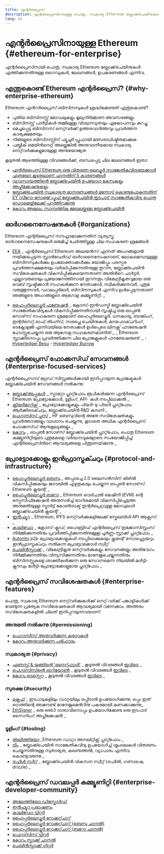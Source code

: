 ```yaml
---
title: എന്റർപ്രൈസ്
description: എന്റർപ്രൈസിനായുള്ള പൊതു, സ്വകാര്യ Ethereum ബ്ലോക്ക്‌ചെയിനുകളെക്കുറിച്ചുള്ള ഗൈഡുകൾ, ലേഖനങ്ങൾ, ഉപകരണങ്ങൾ എന്നിവ
lang: ml
---
```


# എന്റർപ്രൈസിനായുള്ള Ethereum \{#ethereum-for-enterprise}

<FeaturedText>എന്റർപ്രൈസിനായി പൊതു, സ്വകാര്യ Ethereum ബ്ലോക്ക്‌ചെയിനുകൾ എത്തിക്കുന്നതിനുള്ള ഗൈഡുകൾ, ലേഖനങ്ങൾ, ഉപകരണങ്ങൾ എന്നിവ.</FeaturedText>

## എന്തുകൊണ്ട് Ethereum എന്റർപ്രൈസ്? \{#why-enterprise-ethereum}

Ethereum എന്‍റര്‍പ്രൈസ് ബിസിനസുകൾ ശ്രദ്ധിക്കേണ്ടത് എന്തുകൊണ്ട്?

- പുതിയ ബിസിനസ്സ് മോഡലുകളും മൂല്യനിർമ്മാണ അവസരങ്ങളും
- ബിസിനസ്സ് പാർട്ടികൾ തമ്മിലുള്ള വിശ്വാസ്യതയും ഏകോപനവും കുറച്ചു
- മെച്ചപ്പെട്ട ബിസിനസ് നെറ്റ്‌വർക്ക് ഉത്തരവാദിത്തവും പ്രവർത്തന കാര്യക്ഷമതയും
- നിങ്ങളുടെ ബിസിനസ്സിന് ഫ്യൂച്ചര്‍ പ്രൂഫായി മത്സരാധിഷ്ഠിതമാക്കുക
- പബ്ലിക് മെയിൻനെറ്റ് അല്ലെങ്കിൽ അനുവദനീയമായ സ്വകാര്യ നെറ്റ്‌വർക്കുകളുമായുള്ള അനുയോജ്യത

കൂടുതൽ ആഴത്തിലുള്ള വിവരങ്ങൾക്ക്, ബന്ധപ്പെട്ട ചില ലേഖനങ്ങൾ ഇതാ:

- [എന്റർപ്രൈസ് Ethereum ഒരു വിതരണ ലെഡ്ജർ സാങ്കേതികവിദ്യയേക്കാൾ എത്രയോ കൂടുതലാണ് എന്നതിന് 5 കാരണങ്ങള്‍](https://media.consensys.net/5-reasons-why-enterprise-ethereum-is-so-much-more-than-a-distributed-ledger-technology-c9a89db82cb5)
- [വ്യവസായത്തിന്റെ ബ്ലോക്ക്ചെയിൻ ഉപയോഗ കേസുകളും അപ്ലിക്കേഷനുകളും](https://media.consensys.net/enterprise-ethereum-blockchain-use-cases-and-applications-by-industry-3914d1210049)
- [ബ്ലോക്ക്ചെയിൻ സ്വകാര്യത മാനദണ്ഡങ്ങൾ മുന്നോട്ട് കൊണ്ടുപോകുന്നതിന് EY സീറോ-നോളജ് പ്രൂഫ് ബ്ലോക്ക്ചെയിൻ ഇടപാട് സാങ്കേതികവിദ്യ പൊതു ഡൊമെയ്നിലേക്ക് പുറത്തിറക്കുന്നു](https://www.ey.com/en_gl/news/2019/04/ey-releases-zero-knowledge-proof-blockchain-transaction-technology-to-the-public-domain-to-advance-blockchain-privacy-standards)
- [കോറം ആമുഖം: സാമ്പത്തിക മേഖലയ്ക്കുള്ള ബ്ലോക്ക്ചെയിൻ](https://medium.com/blockchain-at-berkeley/introduction-to-quorum-blockchain-for-the-financial-sector-58813f84e88c)

## ഓർഗനൈസേഷനുകൾ \{#organizations}

Ethereum എന്റർപ്രൈസ് സൗഹൃദമാക്കുന്നതിന് വ്യത്യസ്ത ഓർഗനൈസേഷനുകൾ ഒരുമിച്ച് ചേർത്തിട്ടുള്ള ചില സഹകരണ ശ്രമങ്ങൾ:

- [EEA](https://entethalliance.org/) _ എന്റർപ്രൈസ് Ethereum അലയൻസ് എന്നത് അംഗങ്ങളാൽ നയിക്കപ്പെടുന്ന സ്റ്റാൻഡേർഡ് ഓർഗനൈസേഷനാണ്, ലോകമെമ്പാടുമുള്ള ബിസിനസുകൾക്കും ഉപഭോക്താക്കൾക്കും യോജിപ്പും പരസ്പര പ്രവർത്തനക്ഷമതയും വർദ്ധിപ്പിക്കുന്നതിനുള്ള തുറന്ന, ബ്ലോക്ക്ചെയിൻ സവിശേഷതകൾ വികസിപ്പിക്കുകയെന്നതാണ് അതിന്‍റെ ചാർട്ടർ. എല്ലാവരുടെയും പ്രയോജനത്തിനായി തുറന്നതും വികേന്ദ്രീകൃതവുമായ ഒരു വെബ് സൃഷ്ടിക്കാൻ സഹകരിക്കുന്ന നേതാക്കൾ, സ്വീകരിക്കുന്നവര്‍, പുതുമ വരുത്തുന്നവര്‍, ഡവലപ്പർമാർ, ബിസിനസുകൾ എന്നിവ ഉൾപ്പെടുന്നതാണ് ഞങ്ങളുടെ അംഗങ്ങളുടെ ആഗോള കമ്മ്യൂണിറ്റി. _

- [ഹൈപ്പർലെഡ്ജർ ഫണ്ടേഷൻ](https://hyperledger.org) _ ക്രോസ്-ഇൻഡസ്ട്രി ബ്ലോക്ക്ചെയിൻ സാങ്കേതികവിദ്യകൾ വികസിപ്പിക്കുന്നതിനായി സൃഷ്ടിച്ച ഒരു ഓപ്പൺ സോഴ്‌സ് സഹകരണ ശ്രമമാണ് ഹൈപ്പർലെഡ്ജർ. ധനകാര്യ, ബാങ്കിംഗ്, ഇന്റർനെറ്റ് ഓഫ് തിംഗ്സ്, സപ്ലൈ ചെയിനുകൾ, മാനുഫാക്ചറിംഗ്, ടെക്നോളജി എന്നിവയിലെ നേതാക്കൾ ഉൾപ്പെടെ ലിനക്സ് ഫൗണ്ടേഷൻ ഹോസ്റ്റുചെയ്യുന്ന ഒരു ആഗോള സഹകരണമാണിത്._ _ Ethereum സ്റ്റാക്കിനൊപ്പം പ്രവർത്തിക്കുന്ന ചില പ്രോജക്റ്റുകൾ ഫൗണ്ടേഷനുണ്ട്: _ - [Hyperledger Besu](https://www.hyperledger.org/blog/2019/08/29/announcing-hyperledger-besu) - [Hyperledger Burrow](https://www.hyperledger.org/projects/hyperledger-burrow)

## എന്റർപ്രൈസ് ഫോക്കസ്ഡ് സേവനങ്ങൾ \{#enterprise-focused-services}

എന്റർപ്രൈസസ് ഗ്രേഡ് സിസ്റ്റങ്ങൾക്കായി ഇനിപ്പറയുന്ന പ്രോജക്ടുകൾ ബ്ലോക്ക്ചെയിൻ സേവനങ്ങൾ നൽകുന്നു:

- [ബ്ലോക്ക്അപ്പുകൾ](https://blockapps.net/) _ സ്ട്രാറ്റോ പ്ലാറ്റ്ഫോം രൂപീകരിക്കുന്ന എന്റർപ്രൈസ് Ethereum പ്രോട്ടോക്കോൾ, ടൂളിംഗ്, API- കൾ നടപ്പിലാക്കൽ _
- [ക്ലിയർ‌മാറ്റിക്സ്](https://www.clearmatics.com/about) _ പ്രോട്ടോക്കോളുകളും പിയർ-ടു-പിയർ പ്ലാറ്റ്ഫോം ആർക്കിടെക്ചറും, ബ്ലോക്ക്‌ചെയിൻ R&D കമ്പനി _
- [പെഗാസിസ് പ്ലസ്](https://pegasys.tech/enterprise/) _ HF ബെസുവിന്റെ അതേ സവിശേഷതകളും പ്രവർത്തനങ്ങളും വാഗ്ദാനം ചെയ്യുന്നു, കൂടാതെ അധിക എന്റർപ്രൈസ് ഫോക്കസ്ഡ് ആനുകൂല്യങ്ങളും _
- [കോറം](https://www.goquorum.com/) _ ഓപ്പൺ സോഴ്‌സ് ബ്ലോക്ക്‌ചെയിൻ പ്ലാറ്റ്‌ഫോം, പൊതു Ethereum കമ്മ്യൂണിറ്റിയുടെ പുതുമകളെ വര്‍ദ്ധനവുകളോടെ സംയോജിപ്പിച്ച് എന്റർപ്രൈസിന്‍റെ ആവശ്യങ്ങളെ പിന്തുണയ്‌ക്കുന്നു _

## പ്രോട്ടോക്കോളും ഇൻഫ്രാസ്ട്രക്ചറും \{#protocol-and-infrastructure}

- [ഹൈപ്പർലെഡ്ജർ ബെസു](https://www.hyperledger.org/projects/besu) _ അപ്പാച്ചെ 2.0 ലൈസൻസിന് കീഴിൽ വികസിപ്പിക്കുകയും ജാവയിൽ എഴുതുകയും ചെയ്യുന്ന ഓപ്പൺ സോഴ്‌സ് Ethereum ക്ലയന്റ് _
- [ഹൈപ്പർലെഡ്ജർ ബറോ](https://www.hyperledger.org/projects/hyperledger-burrow) _ Ethereum വെര്ച്വല്‍ മെഷീനി (EVM) ന്റെ സ്പെസിഫിക്കേഷന്‍ അനുസരിച്ച് ഭാഗികമായി വികസിപ്പിച്ചെടുത്ത അനുമതിയുള്ള സ്മാർട്ട് കോൺട്രാക്ട് ഇന്റർപ്രെറ്ററുള്ള മോഡുലാർ ബ്ലോക്ക്‌ചെയിൻ ക്ലയന്റ് _
- [ഇൻഫ്യൂറ](https://infura.io/) _ Ethereum, IPFS നെറ്റ്‌വർക്കുകളിലേക്ക് സ്കേലബിൾ API ആക്സസ് _
- [കാലിഡോ](https://kaleido.io/) _ ക്രോസ്-ക്ലഡ്, ഹൈബ്രിഡ് എന്റർപ്രൈസ് ഇക്കോസിസ്റ്റംസ് നിർമ്മിക്കുന്നതിനും പ്രവർത്തിപ്പിക്കുന്നതിനുമുള്ള പൂർണ്ണ-സ്റ്റാക്ക് പ്ലാറ്റ്ഫോം _
- [Autonity](https://www.clearmatics.com/about/) _p2p പ്രോട്ടോക്കോളുകൾ നടപ്പിലാക്കുകയും ക്ലയന്റ് സോഫ്റ്റ്വെയറും ഇൻഫ്രാസ്ട്രക്ചറും നൽകുന്ന പ്രോട്ടോക്കോൾ സ്വീറ്റ്_
- [ചെയിൻ‌സ്റ്റാക്ക്](https://chainstack.com/) _ വികേന്ദ്രീകൃത നെറ്റ്‌വർക്കുകളും സേവനങ്ങളും അതിവേഗം നിർമ്മിക്കുന്നതിനും വിന്യസിക്കുന്നതിനും മാനേജുചെയ്യുന്നതിനും ബിസിനസ്സുകളെ ശാക്തീകരിക്കുന്ന ഒരു സേവനമെന്ന നിലയിൽ മൾട്ടി-ക്ലൗഡും മൾട്ടി-പ്രോട്ടോക്കോളുമായ പ്ലാറ്റ്ഫോം _

## എന്റർപ്രൈസ് സവിശേഷതകൾ \{#enterprise-features}

പൊതു, സ്വകാര്യ Ethereum നെറ്റ്‌വർക്കുകൾക്ക് നെറ്റ് വര്‍ക്ക് പങ്കാളികൾക്ക് വേണ്ടുന്ന പ്രത്യേക സവിശേഷതകൾ ആവശ്യമായി വന്നേക്കാം. അത്തരം സവിശേഷതകളിൽ ചിലത് ഇനിപ്പറയുന്നവയാണ്:

### അനുമതി നൽകുന്നു \{#permissioning}

- [പെഗാസീസ് അനുവദിക്കുന്ന കരാറുകൾ](https://github.com/PegaSysEng/permissioning-smart-contracts)
- [കോറം അനുവദിക്കുന്ന പരിഹാരം](https://github.com/jpmorganchase/quorum/wiki/Security)

### സ്വകാര്യത \{#privacy}

- [ഏണസ്റ്റ് & യങ്ങിന്റെ ‘നൈറ്റ്ഫാൾ’](https://github.com/EYBlockchain/nightfall) _ കൂടുതൽ വിവരങ്ങൾ [ഇവിടെ](https://bravenewcoin.com/insights/ernst-and-young-rolls-out-'nightfall-to-enable-private-transactions-on) _
- [പെഗാസിസിന്റെ ഓറിയോൺ](https://docs.pantheon.pegasys.tech/en/stable/Concepts/Privacy/Privacy-Overview/) _ കൂടുതൽ വിവരങ്ങൾ [ഇവിടെ](https://pegasys.tech/privacy-in-pantheon-how-it-works-and-why-your-enterprise-should-care/) _
- [കോറം ടെസ്സെറ](https://docs.goquorum.com/en/latest/Privacy/Tessera/Tessera/) _ കൂടുതൽ വിവരങ്ങൾ [ഇവിടെ](https://github.com/jpmorganchase/tessera/wiki/How-Tessera-works) _

### സുരക്ഷ \{#security}

- [ക്ലെഫ്](https://geth.ethereum.org/docs/clef/tutorial) _ ഇടപാടുകളിലും ഡാറ്റയിലും ഒപ്പിടാൻ ഉപയോഗിക്കുന്നു, ഒപ്പം ഇത് ഗെത്തിന്റെ അക്കൗണ്ട് മാനേജുമെന്‍റിനു പകരമായി കണക്കാക്കുന്നു_
- [EthSigner](https://github.com/ConsenSys/ethsigner) _ ഒരു web3 ദാതാവിനൊപ്പം ഉപയോഗിക്കേണ്ട ഒരു ഇടപാട് സൈനിംഗ് അപ്ലിക്കേഷൻ _

### ടൂളിംഗ് \{#tooling}

- [അലീത്തിയോ](https://explorer.aleth.io/) _Ethereum ഡാറ്റാ അനലിറ്റിക്സ് പ്ലാറ്റ്ഫോം _
- [ട്രീം](https://treum.io/) _ ബ്ലോക്ക്ചെയിൻ സാങ്കേതികവിദ്യ ഉപയോഗിച്ച് ശൃംഖലകൾ വിതരണം ചെയ്യുന്നതിനുള്ള സുതാര്യത, കണ്ടെത്തൽ, വ്യാപാരം എന്നിവ കൊണ്ടുവരുന്നു _
- [ട്രഫിൾ സ്വീറ്റ്](https://trufflesuite.com) _ ബ്ലോക്ക്‌ചെയിൻ വികസന സ്വീറ്റ് (ട്രഫിൽ, ഗണാഷെ, drizzle) _

## എന്റർപ്രൈസ് ഡവലപ്പർ കമ്മ്യൂണിറ്റി \{#enterprise-developer-community}

- [അലേത്തിയോ ഡിസ്കോർഡ്](https://discord.gg/d2t8NuU)
- [ഇൻഫ്യൂറ പ്രഭാഷണം](https://community.infura.io/)
- [കാലിഡോ ട്വിറ്റർ](https://twitter.com/Kaleido_io)
- [ഹൈപ്പർലെഡ്ജർ റോക്കറ്റ്ചാറ്റ്](https://chat.hyperledger.org/)
- [ഹൈപ്പർലെഡ്ജർ റോക്കറ്റ്ചാറ്റ് (ബെസു ചാനൽ)](https://chat.hyperledger.org/channel/besu)
- [ഹൈപ്പർലെഡ്ജർ റോക്കറ്റ്ചാറ്റ് (ബറോ ചാനൽ)](https://chat.hyperledger.org/channel/burrow)
- [പെഗാസിസ് ട്വിറ്റർ](https://twitter.com/Kaleido_io)
- [കോറം സ്ലാക്ക് ചാനൽ](http://bit.ly/quorum-slack)
- [ചെയിൻസ്റ്റാക്ക് ഗിറ്റർ](https://gitter.im/chainstack/Lobby)
